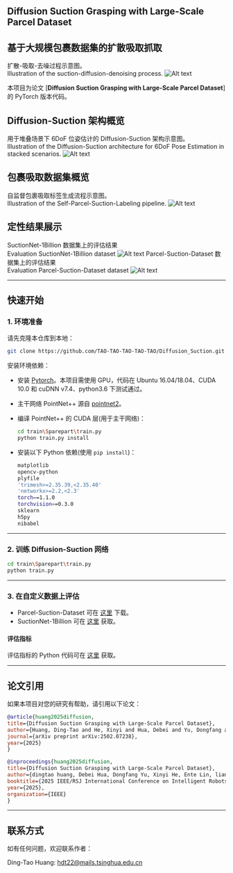 ## Diffusion Suction Grasping with Large-Scale Parcel Dataset
## 基于大规模包裹数据集的扩散吸取抓取

扩散-吸取-去噪过程示意图。  
Illustration of the  suction-diffusion-denoising  process.
![Alt text](/images/1.gif)

本项目为论文 [**Diffusion Suction Grasping with Large-Scale Parcel Dataset**] 的 PyTorch 版本代码。

## Diffusion-Suction 架构概览
用于堆叠场景下 6DoF 位姿估计的 Diffusion-Suction 架构示意图。  
Illustration of the Diffusion-Suction architecture for 6DoF Pose Estimation in stacked scenarios.
![Alt text](/images/model1.png)

## 包裹吸取数据集概览
自监督包裹吸取标签生成流程示意图。  
Illustration of the Self-Parcel-Suction-Labeling pipeline.
![Alt text](/images/model2.png)

## 定性结果展示
SuctionNet-1Billion 数据集上的评估结果  
Evaluation SuctionNet-1Billion dataset
![Alt text](/images/dataset1.png)
Parcel-Suction-Dataset 数据集上的评估结果  
Evaluation Parcel-Suction-Dataset dataset
![Alt text](/images/dataset2.png)

---

## 快速开始

### 1. 环境准备
请先克隆本仓库到本地：
```bash
git clone https://github.com/TAO-TAO-TAO-TAO-TAO/Diffusion_Suction.git
```
安装环境依赖：

- 安装 [Pytorch](https://pytorch.org/get-started/locally/)。本项目需使用 GPU，代码在 Ubuntu 16.04/18.04、CUDA 10.0 和 cuDNN v7.4、python3.6 下测试通过。
- 主干网络 PointNet++ 源自 [pointnet2](https://github.com/erikwijmans/Pointnet2_PyTorch)。
- 编译 PointNet++ 的 CUDA 层(用于主干网络)：

    ```bash
    cd train\Sparepart\train.py
    python train.py install
    ```

- 安装以下 Python 依赖(使用 `pip install`)：

    ```bash
    matplotlib
    opencv-python
    plyfile
    'trimesh>=2.35.39,<2.35.40'
    'networkx>=2.2,<2.3'
    torch==1.1.0
    torchvision==0.3.0
    sklearn
    h5py
    nibabel
    ```

---

### 2. 训练 Diffusion-Suction 网络
```bash
cd train\Sparepart\train.py
python train.py 
```

---

### 3. 在自定义数据上评估

- Parcel-Suction-Dataset 可在 [这里](https://drive.google.com/drive/folders/1l4jz7LE7HXdn2evylodggReTTnip7J1Q?usp=sharing) 下载。
- SuctionNet-1Billion 可在 [这里](https://github.com/graspnet/suctionnetAPI) 获取。

#### 评估指标
评估指标的 Python 代码可在 [这里](https://github.com/graspnet/suctionnetAPI) 获取。

---

## 论文引用
如果本项目对您的研究有帮助，请引用以下论文：

```bibtex
@article{huang2025diffusion,
title={Diffusion Suction Grasping with Large-Scale Parcel Dataset},
author={Huang, Ding-Tao and He, Xinyi and Hua, Debei and Yu, Dongfang and Lin, En-Te and Zeng, Long},
journal={arXiv preprint arXiv:2502.07238},
year={2025}
}

@inproceedings{huang2025diffusion,
title={Diffusion Suction Grasping with Large-Scale Parcel Dataset},
author={dingtao huang, Debei Hua, Dongfang Yu, Xinyi He, Ente Lin, lianghong wang, Jinliang Hou, Long Zeng},
booktitle={2025 IEEE/RSJ International Conference on Intelligent Robots and Systems (IROS)},
year={2025},
organization={IEEE}
}
```

---

## 联系方式

如有任何问题，欢迎联系作者：

Ding-Tao Huang: [hdt22@mails.tsinghua.edu.cn](hdt22@mails.tsinghua.edu.cn)


